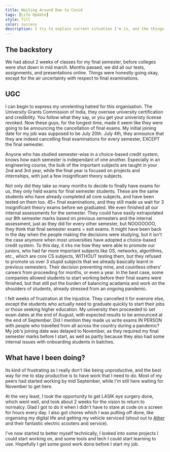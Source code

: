 ```yaml
---
title: Waiting Around Due to Covid
tags: [Life Update]
style: fill
color: success
description: I try to explain current situation I'm in, and the things that led up to it.
---
```


## The backstory

We had about 2 weeks of classes for my final semester, before colleges were shut down in mid march. Months passed, we did all our tests, assignments, and presentations online.
Things were honestly going okay, except for the air uncertainty with respect to final examinations.

## UGC

I can begin to express my unrelenting hatred for this organisation. The University Grants Commission of India, they oversee university certification and credibility. You follow what they say,
or you get your univeristy license revoked.
Now these guys, for the longest time, made it seem like they were going to be announcing the cancellation of final exams. My initial joining date for my job was supposed to be July 20th.
July 4th, they announce that they are indeed cancelling final examinations for every semester, EXCEPT the final semester.

Anyone who has studied semester-wise in a choice-based credit system, knows how each semester is independant of one another. Especially in an engineering course, the bulk of the important subjects are taught 
in your 2nd and 3rd year, while the final year is focused on projects and internships, with just a few insignificant theory subjects.

Not only did they take so many months to decide to finally have exams for us, they only held exams for final semester students. These are the same students who have already completed all core subjects, and 
have been tested on them too. 45+ final examinations, and they still made us wait for 3 insignificant theory exams before we graduated. We even finished all our internal assessments for the semester. They could have easily extrapolated our 8th semester marks based on previous semesters and the internal assessment, just as they did for every other semester, but NOOOOOOO, they think that final semester exams = exit exams. It might
have been back in the day when the people making the decisions were studying, but it isn't the case anymore when most universities have adopted a choice-based credit system. To this day, it irks me how they were able to promote our juniors, who had far more important subjects like OS, networks, algorithms, etc., which are core CS subjects, WITHOUT testing them, but they refused to promote us over 3 stupid subjects that we already basically learnt in previous semesters. Their decision preventing mine, and countless others' careers from proceeding for months, or even a year. In the best case, some companies allowed students to start working before their final exams were finished, but that still put the burden of balancing acadamia and work on the shoulders of students, already stressed from an ongoing pandemic.

I felt weeks of frustration at the injustice. They cancelled it for everone else, except the students who actually need to graduate quickly to start their jobs or those seeking higher education. My university then proceeded to set exam dates at the end of August, with expected results to be announced at the end of September. Did I mention they made us write exams IN PERSON with people who travelled from all across the country during a pandemic?
My job's joining date was delayed to November, as they required my final semester marks before I start, as well as partly because they also had some internal issues with onboarding students in batches.

## What have I been doing?

Its kind of frustrating as I really don't like being unproductive, and the best way for me to stay productive is to have work that I need to do. Most of my peers had started working by mid September, while 
I'm still here waiting for November to get here.

At the very least, I took the opportunity to get LASIK eye surgery done, which went well, and took about 2 weeks for the vision to return to normalcy. Glad I got to do it when I didn't have to stare at 
code on a screen for hours every day. I also got chores which I was putting off done, like organising my digital life and getting my vehicle serviced (shout out to [Ather](https://www.atherenergy.com/) and their 
fantastic electric scooters and service).

I've now started to better myself technically, I looked into some projects I could start working on, and some tools and tech I could start learning to use. Hopefully I get some good work done before I start my job.